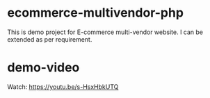 # ecommerce-multivendor-php
This is demo project for E-commerce multi-vendor website. I can be extended as per requirement.

# demo-video
Watch: https://youtu.be/s-HsxHbkUTQ
